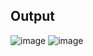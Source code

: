 ## **Output**
![image](https://user-images.githubusercontent.com/75306261/202658043-459b8a3f-3763-48d5-8e79-dbe9a920f69b.png)
![image](https://user-images.githubusercontent.com/75306261/202658056-f943d3d9-d8a9-4046-8c41-e83e19839a87.png)
